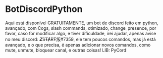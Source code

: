 # BotDiscordPython
Aqui está disponível GRATUITAMENTE, um bot de discord feito em python, avançado, com Cogs, slash commands, otimizado, change_presence, por favor, caso for modificar algo, e tiver dificuldade, irei ajudar, apenas avise no meu discord: 𝒁SŦȺɌŦ叛#7359, ele tem poucos comandos, mas já está avançado, e o que precisa, é apenas adicionar novos comandos, como mute, unmute, bloquear canal, e outras coisas!
LIB: PyCord

